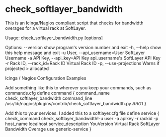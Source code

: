 check_softlayer_bandwidth
=========================

This is an Icinga/Nagios compliant script that checks for bandwidth overages for a virtual rack at SoftLayer.

Usage: check_softlayer_bandwidth.py [options]

Options:
  --version             show program's version number and exit
  -h, --help            show this help message and exit
  -u User, --api_username=User
                        SoftLayer Username
  -a API Key, --api_key=API Key
                        api_username's SoftLayer API Key
  -r Rack ID, --rack_id=Rack ID
                        Virtual Rack ID
  -p, --use-projections
                        Warns if projected > allocated


Icinga / Nagios Configuration Examples

Add something like this to wherever you keep your commands, such as commands.cfg
define command {
       command_name    check_softlayer_bandwidth
       command_line    /usr/lib/nagios/plugins/contrib/check_softlayer_bandwidth.py $ARG1$
}


Add this to your services. I added this to a softlayer.cfg file
define service {
       check_command                  check_softlayer_bandwidth!-u user -a apikey -r rackid -p
       host_name                      localhost
       service_description            YouVersion Virtual Rack SoftLayer Bandwidth Overage
       use                            generic-service
}

